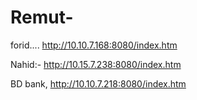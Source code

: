 # Remut-




forid.... http://10.10.7.168:8080/index.htm

Nahid:- http://10.15.7.238:8080/index.htm


BD bank, http://10.10.7.218:8080/index.htm

